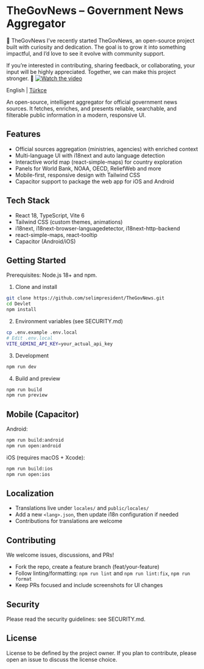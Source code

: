 # TheGovNews – Government News Aggregator

🔹 TheGovNews
I’ve recently started TheGovNews, an open-source project built with curiosity and dedication. The goal is to grow it into something impactful, and I’d love to see it evolve with community support.

If you’re interested in contributing, sharing feedback, or collaborating, your input will be highly appreciated. Together, we can make this project stronger. 🚀
[![Watch the video](https://img.youtube.com/vi/P-Xg2oNqc7I/maxresdefault.jpg)](https://www.youtube.com/watch?v=P-Xg2oNqc7I)

English | [Türkçe](README_tr.md)

An open-source, intelligent aggregator for official government news sources. It fetches, enriches, and presents reliable, searchable, and filterable public information in a modern, responsive UI.

## Features
- Official sources aggregation (ministries, agencies) with enriched context
- Multi-language UI with i18next and auto language detection
- Interactive world map (react-simple-maps) for country exploration
- Panels for World Bank, NOAA, OECD, ReliefWeb and more
- Mobile-first, responsive design with Tailwind CSS
- Capacitor support to package the web app for iOS and Android

## Tech Stack
- React 18, TypeScript, Vite 6
- Tailwind CSS (custom themes, animations)
- i18next, i18next-browser-languagedetector, i18next-http-backend
- react-simple-maps, react-tooltip
- Capacitor (Android/iOS)

## Getting Started
Prerequisites: Node.js 18+ and npm.

1) Clone and install
```bash
git clone https://github.com/selimpresident/TheGovNews.git
cd Devlet
npm install
```

2) Environment variables (see SECURITY.md)
```bash
cp .env.example .env.local
# Edit .env.local
VITE_GEMINI_API_KEY=your_actual_api_key
```

3) Development
```bash
npm run dev
```

4) Build and preview
```bash
npm run build
npm run preview
```

## Mobile (Capacitor)
Android:
```bash
npm run build:android
npm run open:android
```

iOS (requires macOS + Xcode):
```bash
npm run build:ios
npm run open:ios
```

## Localization
- Translations live under `locales/` and `public/locales/`
- Add a new `<lang>.json`, then update i18n configuration if needed
- Contributions for translations are welcome

## Contributing
We welcome issues, discussions, and PRs!
- Fork the repo, create a feature branch (feat/your-feature)
- Follow linting/formatting: `npm run lint` and `npm run lint:fix`, `npm run format`
- Keep PRs focused and include screenshots for UI changes

## Security
Please read the security guidelines: see SECURITY.md.

## License
License to be defined by the project owner. If you plan to contribute, please open an issue to discuss the license choice.
